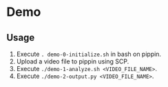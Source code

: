 # Demo

## Usage

1. Execute `. demo-0-initialize.sh` in bash on pippin.
1. Upload a video file to pippin using SCP.
1. Execute `./demo-1-analyze.sh <VIDEO_FILE_NAME>`.
1. Execute `./demo-2-output.py <VIDEO_FILE_NAME>`.
